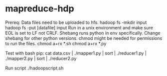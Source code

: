 # mapreduce-hdp

Prereq:
Data files need to be uploaded to hfs.
hadoop fs -mkdir input
hadoop fs -put [datafile] input
Run in a unix environment and make sure EOL is set to LF not CRLF.
Shebang runs python in env specifically. Change shebang for other python versions.
chmod might be needed for permissions to run the files.
chmod a+rx *.sh 
chmod a+rx *.py

Test with bash pip:
cat data.csv | ./mapper1.py | sort | ./reducer1.py | ./mapper2.py | sort | ./reducer2.py 

Run script
./hadoopscript.sh